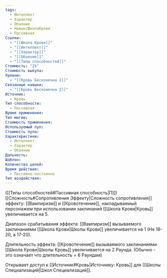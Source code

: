 ```yaml
---
tags:
  - Интеллект
  - Характер
  - Обаяние
  - Навык/ШколаКрови
  - Пассивная
Ссылки:
  - "[[Школа Крови]]"
  - "[[Интеллект]]"
  - "[[Характер]]"
  - "[[Обаяние]]"
  - "[[Типы способностей]]"
Стоимость: "25"
Стоимость выкупа: 
Уровни:
  - "[[Кровь Бесконечна 2]]"
Связанные навыки:
  - "[[Кровь Бесконечна 2]]"
Источник:
  - Кровь
Тип способности:
  - Пассивная
Время применения: 
Тип магии: 
Стоимость применения: 
Используемый пул: 
Стоимость пула: 
Характеристики:
  - Интеллект
  - Характер
  - Обаяние
Дальность: 
Шаблон: 
Количество целей: 
Время действия:
  - Пассивно-постоянно
Тип воздействия:
---
```

([[Типы способностей#Пассивная способность|П]]) [[Сложность#Cопротивления Эффекту|Сложность сопротивления]] эффекту: [[Вампиризм]] и [[Кровотечение]], накладываемый персонажем при использовании заклинаний [[Школа Крови|Кровь]] увеличивается на 5.

Диапазон срабатывания эффекта: [[Вампиризм]] вызываемого заклинаниями [[Школа Крови|Школы Крови]] увеличивается на 1 (Не 18-20, а 17-20).

Длительность эффекта: [[Кровотечение]] вызываемого заклинаниями [[Школа Крови|Школы Кровь]]  увеличивается на 2 Раунда. (Обычно - это означает что длительность = 6 Раундам)

Открывает доступ к [[Источник#Кровь|Источнику: Кровь]] для [[Школы Специализаций|Школ Специализаций]]. 
